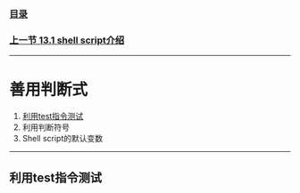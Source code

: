 ### [目录](https://github.com/Letitmiss/Linux-learning/blob/master/README.md)
### [上一节 13.1 shell script介绍 ](https://github.com/Letitmiss/Linux-learning/blob/master/blog/13.1shellscript.md)
----
# 善用判断式
1. [利用test指令测试](利用test指令测试)
2. 利用判断符号
3. Shell script的默认变数
----

## 利用test指令测试
